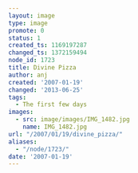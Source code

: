```yaml
---
layout: image
type: image
promote: 0
status: 1
created_ts: 1169197287
changed_ts: 1372159494
node_id: 1723
title: Divine Pizza
author: anj
created: '2007-01-19'
changed: '2013-06-25'
tags:
  - The first few days
images:
  - src: image/images/IMG_1482.jpg
    name: IMG_1482.jpg
url: "/2007/01/19/divine_pizza/"
aliases:
  - "/node/1723/"
date: '2007-01-19'
---
```


